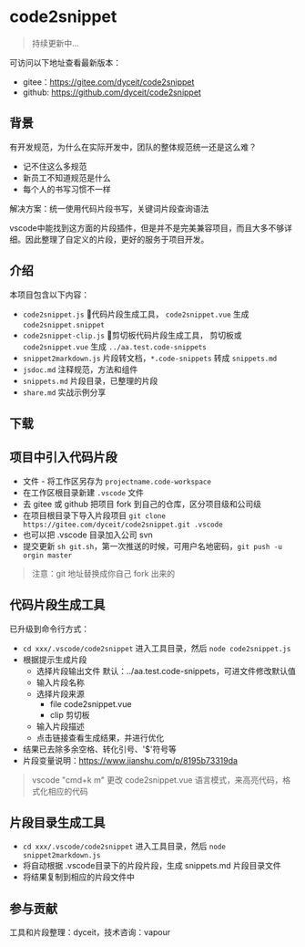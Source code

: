 # code2snippet

> 持续更新中...

可访问以下地址查看最新版本：
- gitee：https://gitee.com/dyceit/code2snippet
- github: https://github.com/dyceit/code2snippet

## 背景

有开发规范，为什么在实际开发中，团队的整体规范统一还是这么难？

- 记不住这么多规范
- 新员工不知道规范是什么
- 每个人的书写习惯不一样

解决方案：统一使用代码片段书写，关键词片段查询语法

vscode中能找到这方面的片段插件，但是并不是完美兼容项目，而且大多不够详细。因此整理了自定义的片段，更好的服务于项目开发。

## 介绍

本项目包含以下内容：

- `code2snippet.js` 代码片段生成工具， `code2snippet.vue` 生成 `code2snippet.snippet`
- `code2snippet-clip.js` 剪切板代码片段生成工具， 剪切板或 `code2snippet.vue` 生成 `../aa.test.code-snippets`
- `snippet2markdown.js` 片段转文档，`*.code-snippets` 转成 `snippets.md`
- `jsdoc.md` 注释规范，方法和组件
- `snippets.md` 片段目录，已整理的片段
- `share.md` 实战示例分享

## 下载

## 项目中引入代码片段

- 文件 - 将工作区另存为 `projectname.code-workspace`
- 在工作区根目录新建 `.vscode` 文件
- 去 gitee 或 github 把项目 fork 到自己的仓库，区分项目级和公司级
- 在项目根目录下导入片段项目 `git clone https://gitee.com/dyceit/code2snippet.git .vscode`
- 也可以把 .vscode 目录加入公司 svn
- 提交更新 `sh git.sh`，第一次推送的时候，可用户名地密码，`git push -u orgin master`

> 注意：git 地址替换成你自己 fork 出来的

## 代码片段生成工具

已升级到命令行方式：

- `cd xxx/.vscode/code2snippet` 进入工具目录，然后 `node code2snippet.js`
- 根据提示生成片段
  - 选择片段输出文件 默认：../aa.test.code-snippets，可进文件修改默认值
  - 输入片段名称
  - 选择片段来源
    - file code2snippet.vue
    - clip 剪切板
  - 输入片段描述
  - 点击链接查看生成结果，并进行优化
- 结果已去除多余空格、转化引号、'$'符号等
- 片段变量说明：https://www.jianshu.com/p/8195b73319da

> vscode "cmd+k m" 更改 code2snippet.vue 语言模式，来高亮代码，格式化相应的代码

## 片段目录生成工具

- `cd xxx/.vscode/code2snippet` 进入工具目录，然后 `node snippet2markdown.js`
- 将自动根据 .vscode目录下的片段片段，生成 snippets.md 片段目录文件
- 将结果复制到相应的片段文件中

## 参与贡献

工具和片段整理：dyceit，技术咨询：vapour
